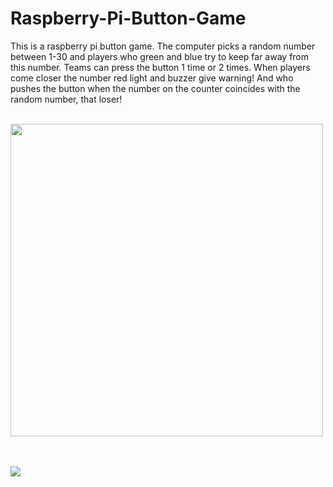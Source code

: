 # Raspberry-Pi-Button-Game

This is a raspberry pi button game. The computer picks a random number between 1-30 and players who green and blue try to keep far away from this number. Teams can press the button 1 time or 2 times. When players come closer the number red light and buzzer give warning! And who pushes the button when the number on the counter coincides with the random number, that loser!
<br><br>

[<img src="https://user-images.githubusercontent.com/70167500/111330216-cd1b8200-8680-11eb-9442-fb99faff7dc7.png" width=500 >](https://www.youtube.com/watch?v=ZM3R0nIEOJI "Raspberry Pi Button GAME !")

<br><br>
<img src="https://user-images.githubusercontent.com/70167500/111329217-04d5fa00-8680-11eb-8c32-9a11cae2195c.PNG" >

